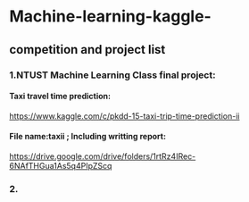 # Machine-learning-kaggle-

## competition and project list

### 1.NTUST Machine Learning Class final project:
#### Taxi travel time prediction:
https://www.kaggle.com/c/pkdd-15-taxi-trip-time-prediction-ii</br>
#### File name:taxii ; Including writting report:
https://drive.google.com/drive/folders/1rtRz4IRec-6NAfTHGua1As5q4PIpZScq

### 2.
